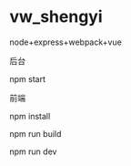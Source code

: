 # vw_shengyi

node+express+webpack+vue

后台

npm start

前端

npm install

npm run build

npm run dev

